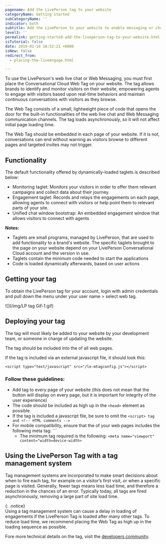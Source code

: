 ```yaml
---
pagename: Add the LivePerson tag to your website
categoryName: Getting started
subCategoryName: ''
indicator: both
subtitle: Add the LivePerson to your website to enable messaging or chat
level3: ''
permalink: getting-started-add-the-liveperson-tag-to-your-website.html
isTutorial: false
date: 2019-01-16 16:52:21 +0000
isNew: false
redirect_from:
  - placing-the-liveengage.html

---
```

To use the LivePerson's web live chat or Web Messaging, you must first place the Conversational Cloud Web Tag on your website. The tag allows brands to identify and monitor visitors on their website, empowering agents to engage with visitors based upon real-time behaviors and maintain continuous conversations with visitors as they browse.

The Web Tag consists of a small, lightweight piece of code that opens the door for the built-in functionalities of the web live chat and Web Messaging communication channels. The tag loads asynchronously, so it will not affect initial page loading time.

The Web Tag should be embedded in each page of your website. If it is not, conversations can end without warning as visitors browse to different pages and targeted invites may not trigger.

## Functionality

The default functionality offered by dynamically-loaded taglets is described below:

* Monitoring taglet: Monitors your visitors in order to offer them relevant campaigns and collect data about their journey.
* Engagement taglet: Records and relays the engagements on each page, allowing agents to connect with visitors or help point them to relevant parts of your site.
* Unified chat window bootstrap: An embedded engagement window that allows visitors to connect with agents

**Notes:**

* Taglets are small programs, managed by LivePerson, that are used to add functionality to a brand's website. The specific taglets brought to the page on your website depend on your LivePerson Conversational Cloud account and the version in use.
* Taglets contain the minimum code needed to start the applications
* Code is loaded dynamically afterwards, based on user actions

## Getting your tag

To obtain the LivePerson tag for your account, login with admin credentials and pull down the menu under your user name > select web tag.

![](/img/LP tag Gif-1.gif)

## Deploying your tag

The tag will most likely be added to your website by your development team, or someone in charge of updating the website.

The tag should be included into the <head> of all web pages.

If the tag is included via an external javascript file, it should look this:

`<script type="text/javascript" src="/le-mtagconfig.js"></script>`

### Follow these guidelines:

* Add tag to every page of your website (this does not mean that the button will display on every page, but it is important for integrity of the user experience)
* The code should be included as high up in the `<head>` element as possible.
* If the tag is included a javascript file, be sure to omit the `<script> tag and <!-- HTML comments -->`
* For mobile compatibility, ensure that the <head> of your web pages includes the following meta tag: `<meta name="viewport" content="width=device-width, initial-scale=1.0,minimum-scale=1.0, maximum-scale=1.0, user-scalable=no"/>``
  * The minimum tag required is the following: `<meta name="viewport" content="width=device-width>`

## Using the LivePerson Tag with a tag management system

Tag management systems are incorporated to make smart decisions about when to fire each tag, for example on a visitor’s first visit, or when a specific page is visited. Generally, fewer tags means less load time, and therefore a reduction in the chances of an error. Typically today, all tags are fired asynchronously, removing a large part of site load time.

{: .notice}  
Using a tag management system can cause a delay in loading of engagements if the LivePerson Tag is loaded after many other tags. To reduce load time, we recommend placing the Web Tag as high up in the loading sequence as possible.

Fore more technical details on the tag, visit the [developers community](https://developers.liveperson.com/le-tag-overview.html).
